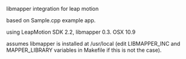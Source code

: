 libmapper integration for leap motion

based on Sample.cpp example app.

using LeapMotion SDK 2.2, libmapper 0.3. OSX 10.9

assumes libmapper is installed at /usr/local
 (edit LIBMAPPER_INC and MAPPER_LIBRARY variables in Makefile if this is not the case).


